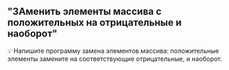 ## "ЗАменить элементы массива с положительных на отрицательные и наоборот"

💡 Напишите программу замена элементов массива: положительные элементы замените на соответствующие отрицательные, и наоборот.
